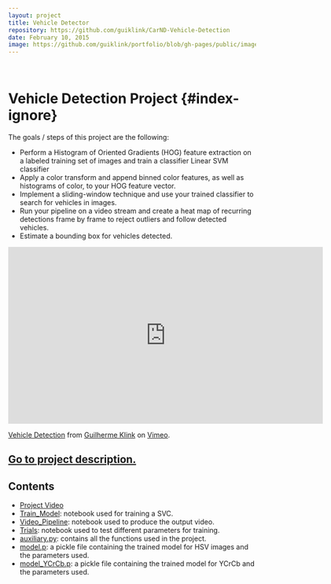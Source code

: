 ```yaml
---
layout: project
title: Vehicle Detector
repository: https://github.com/guiklink/CarND-Vehicle-Detection
date: February 10, 2015
image: https://github.com/guiklink/portfolio/blob/gh-pages/public/images/VehicleDetection/logo.png?raw=true
---
```


<article></article><br/>

# Vehicle Detection Project {#index-ignore}

The goals / steps of this project are the following:

* Perform a Histogram of Oriented Gradients (HOG) feature extraction on a labeled training set of images and train a classifier Linear SVM classifier
* Apply a color transform and append binned color features, as well as histograms of color, to your HOG feature vector. 
* Implement a sliding-window technique and use your trained classifier to search for vehicles in images.
* Run your pipeline on a video stream and create a heat map of recurring detections frame by frame to reject outliers and follow detected vehicles.
* Estimate a bounding box for vehicles detected.


<iframe src="https://player.vimeo.com/video/233159995" width="640" height="360" frameborder="0" webkitallowfullscreen mozallowfullscreen allowfullscreen></iframe>
<p><a href="https://vimeo.com/233159995">Vehicle Detection</a> from <a href="https://vimeo.com/user43396191">Guilherme Klink</a> on <a href="https://vimeo.com">Vimeo</a>.</p>

[//]: # (Image References)
[image1]: ./output_images/car_not_car.png
[image2]: ./output_images/hog.png
[image3]: ./output_images/sliding_windows.png
[image4]: ./output_images/sliding_windows_HSV.png
[image5]: ./output_images/sliding_windows_imp.png
[image6]: ./output_images/heat_map.png


## [Go to project description.](https://github.com/guiklink/CarND-Vehicle-Detection)

## Contents
* [Project Video](https://vimeo.com/233159995)
* [Train_Model](Train_Model.ipynb): notebook used for training a SVC.
* [Video_Pipeline](Video_Pipeline.ipynb): notebook used to produce the output video.
* [Trials](Trials.ipynb): notebook used to test different parameters for training.
* [auxiliary.py](auxiliary.py): contains all the functions used in the project.
* [model.p](model.p): a pickle file containing the trained model for HSV images and the parameters used.
* [model_YCrCb.p](model_YCrCb.p): a pickle file containing the trained model for YCrCb and the parameters used.

